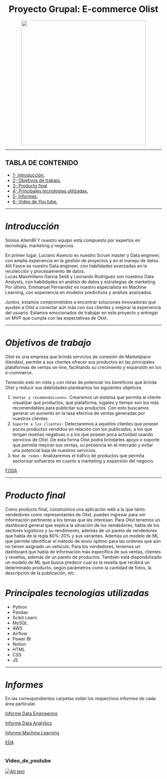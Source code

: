 
# <h1 align=center> **Proyecto Grupal: E-commerce Olist** </h1>

<p align="center">
<img src="https://images-ext-2.discordapp.net/external/HFKVnJNEvU32KM72lg3HBt9svtG8vFYBfJ5b3G3e0pI/https/i.imgur.com/Wynp1Tu.png?width=676&height=676"  height=400>
</p>  


<hr>


## **TABLA DE CONTENIDO**  
+ [1- Introducción.](#introducción) 
+ [2- Objetivos de trabajo.](#objetivos-de-trabajo)
+ [3- Producto final](#producto-final)
+ [4- Principales tecnologías utilizadas.](#principales-tecnologías-utilizadas)
+ [5- Informes.](#informes)
+ [6- Video de You tube.](#video_de_youtube)
 
 
<hr>

# *Introducción*
Somos AllemBI Y nuestro equipo está compuesto por expertos en tecnología, marketing y negocios.  

En primer lugar, Luciano Asencio es nuestro Scrum master y Data engineer, con amplia experiencia en la gestión de proyectos y en el manejo de datos. Alit Fasce es nuestro Data engineer, con habilidades avanzadas en la recolección y procesamiento de datos.  
Lucas Maximiliano Garcia Seidl y Leonardo Rodriguez son nuestros Data Analysts, con habilidades en análisis de datos y estrategias de marketing.  
Por último, Emmanuel Fernandez es nuestro especialista en Machine Learning, con experiencia en modelos predictivos y análisis avanzados.  

Juntos, estamos comprometidos a encontrar soluciones innovadoras que ayuden a Olist a conectar aún más con sus clientes y mejorar la experiencia del usuario. Estamos emocionados de trabajar en este proyecto y entregar un MVP que cumpla con las expectativas de Olist.

<hr>  

# *Objetivos de trabajo*  

Olist es una empresa que brinda servicios de conexión de Marketplace (tiendas), permite a sus clientes ofrecer sus productos en las principales plataformas de ventas on-line, facilitando su crecimiento y expansión en los e-commerce.  

Teniendo esto en vista y con miras de potenciar los beneficios que brinda Olist y reducir sus debilidades planteamos los siguientes objetivos.  

1. `Ventas y recomendaciones:` Crearemos un sistema que permita al cliente visualizar qué productos, qué plataforma, lugares y tiempo son los más recomendables para publicitar sus productos. Con esto buscamos generar un aumento en la tasa efectiva de ventas generadas por nuestros clientes.  
2. `Soporte a los clientes:` Detectaremos a aquellos clientes que posean pocos productos vendidos en relación con los publicados, a los que tengan reseñas negativas o a los que posean poca actividad usando servicios de Olist. De esta forma Olist podrá brindarles apoyo o soporte que permita mejorar sus ventas, su presencia en el mercado y evitar una potencial baja de nuestros servicios.  
3. `Red de redes:` Analizaremos el tráfico de productos que permita sectorizar esfuerzos en cuanto a marketing y expansión del negocio.  

[FODA](https://github.com/LucianoAsencio/PF05_Olist/blob/main/Analytics/An%C3%A1lisis%20FODA.md)

<hr>  

# *Producto final*

Como producto final, construímos una aplicación web a la que tanto vendedores como representantes de Olist, pueden ingresar para ver información pertinente a los temas que les interesan.
Para Olist tenemos un dashboard general que explica la situación de los vendedores, habla de los sectores logísticos y su rendimiento, además de un pareto de vendedores que habla de la regla 80%-20% y sus variantes. Además un modelo de ML que permite identificar el método de envío óptimo para las ordenes que aún no tienen asignado un vehículo.
Para los vendedores, tenemos un dashboard que habla de información más específica de sus ventas, clientes y reseñas, además de un pareto de productos. También está disponibilizado un modelo de ML que busca predecir cual es la reseña que recibirá un determinado producto, según parámetros como la cantidad de fotos, la descripción de la publicación, etc.

# *Principales tecnologías utilizadas*  

- Python  
- Pandas  
- Scikit Learn  
- MySQL  
- AWS  
- Airflow
- Power BI  
- Notion
- HTML
- CSS
- JS


<hr>  

# *Informes*

En las correspondientes carpetas están los respectivos informes de cada área particular.


[Informe Data Engineering](https://github.com/LucianoAsencio/PF05_Olist/blob/main/Engineering/README.md)

[Informe Data Analytics](https://github.com/LucianoAsencio/PF05_Olist/blob/main/Analytics/README.md)

[Informe Machine Learning](https://github.com/LucianoAsencio/PF05_Olist/blob/main/Machine%20Learning/README.md)

[EDA](https://www.notion.so/Informe-EDA-f54fea04c3e3469ca89d12b815ab0ad6)  

<h1> 

### Video_de_youtube

[![Alt text](https://img.youtube.com/vi/FF1_tH3758U/0.jpg)](https://www.youtube.com/watch?v=FF1_tH3758U) 
